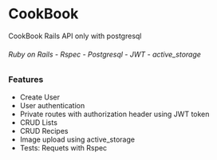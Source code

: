 # CookBook

CookBook Rails API only with postgresql

###### Ruby on Rails - Rspec - Postgresql - JWT - active_storage

### Features

- Create User
- User authentication
- Private routes with authorization header using JWT token
- CRUD Lists
- CRUD Recipes
- Image upload using active_storage
- Tests: Requets with Rspec
